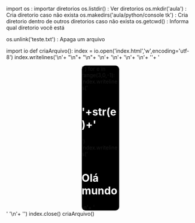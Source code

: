 import os        					 	 : importar diretorios
os.listdir()     					         : Ver diretorios
os.mkdir('aula') 					 : Cria diretorio caso não exista
os.makedirs('aula/python/console tk') 	 : Cria diretorio dentro de outros diretorios caso não exista
os.getcwd()						 : Informa qual diretorio você está

os.unlink('teste.txt') 					 : Apaga um arquivo 



import io
def criaArquivo():
    index = io.open('index.html','w',encoding='utf-8')
    index.writelines('<!DOCTYPE html>\n'+
    "<html lang='pt-br'>\n"+
    "<head>\n"+
    '<meta charset="utf-8">\n'+
    '<title>Hello</title>\n'+
    '</head>\n'+
    '<body>\n'+
    '<style type="text/css">body{width:970px;magin:0 auto;}div{width:20%;margin:0 auto;display:block;background:#000;border-radius:10px;}h1{color:#fff;}</style>'+
    '<div>'                 )
    for e in range(3,0,-1):
        index.writelines('<h1>'+str(e)+'</h1>')
    index.writelines('<h1>Olá mundo</h1>\n'+
                     '</div>'
                     '</body>\n'+
                     '</html>')
    index.close()
criaArquivo()
    
